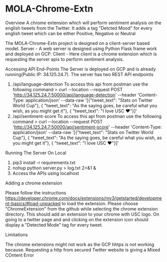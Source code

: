 # MOLA-Chrome-Extn

Overview 
  A chrome extension which will perform sentiment analysis on the english tweets from the Twitter. It adds a tag "Detcted Mood" for every english tweet which can be either Positive, Negative or Neutral 

The MOLA-Chrome-Extn project is designed on a client-server based model. 
  Server - A web server is designed using Python Flask frame work and deployed on GCP.
  Client - Here client is a chrome extension which is requesting the server apis to perform sentiment analysis.
  
Accessing API End-Points
  The Server is deployed on GCP and is already running(Public IP: 34.125.24.7). The server has two REST API endpoints
  1. /api/language-detection
    To access this api from postman use the following command
    > curl --location --request POST 'http://34.125.24.7:50000/api/language-detection' --header 'Content-Type: application/json' --data-raw '[{"tweet_text": "Stats on Twitter World Cup"}, { "tweet_text": "As the saying goes, be careful what you wish, as you might get it"}, { "tweet_text": "I love USC ❤️"}]'
  3. /api/sentiment-score
    To access this api from postman use the following command
    > curl --location --request POST 'http://34.125.24.7:50000/api/sentiment-score' --header 'Content-Type: application/json' --data-raw '[{"tweet_text": "Stats on Twitter World Cup"}, { "tweet_text": "As the saying goes, be careful what you wish, as you might get it"}, { "tweet_text": "I love USC ❤️"}]'
    
Running The Server On Local
  1. pip3 install -r requirements.txt
  2. nohup python server.py > log.txt 2>&1 &
  3. Access the APIs using localhost
  
    
Adding a chrome extension

  Please follow the instructions https://developer.chrome.com/docs/extensions/mv3/getstarted/development-basics/#load-unpacked to load the extension. Please choose "ChromeExtension" from the github while selecting the chrome extension directory. This should add an extension to your chrome with USC logo. On going to a twitter page and and clicking on the extension icon should display a "Detected Mode" tag for every tweet.
  
Limitations

  The chrome extensions might not work as the GCP hhtps is not working because. Requesting a http from secured Twitter website is giving a Mixed COntent Error

